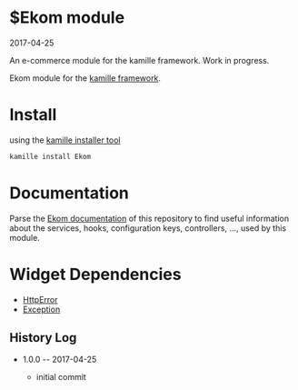 $Ekom module
=================
2017-04-25



An e-commerce module for the kamille framework.
Work in progress.




Ekom module for the [kamille framework](https://github.com/lingtalfi/Kamille).




Install
===========
using the [kamille installer tool](https://github.com/lingtalfi/kamille-installer-tool)
```bash
kamille install Ekom
```


Documentation
==============
Parse the [Ekom documentation](https://github.com/KamilleModules/Ekom/tree/master/doc) of this repository to find useful information about the services, hooks, configuration keys, 
controllers, ..., used by this module.

 
 
 

Widget Dependencies
=========
- [HttpError](https://github.com/KamilleWidgets/HttpError)
- [Exception](https://github.com/KamilleWidgets/Exception)







History Log
------------------
    
- 1.0.0 -- 2017-04-25

    - initial commit